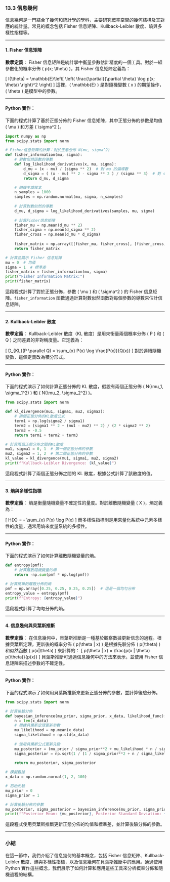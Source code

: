 ### 13.3 信息幾何

信息幾何是一門結合了幾何和統計學的學科，主要研究概率空間的幾何結構及其對應的統計量。常見的概念包括 Fisher 信息矩陣、Kullback-Leibler 散度、熵與多樣性指標等。

---

#### 1. Fisher 信息矩陣

**數學定義**：
Fisher 信息矩陣是統計學中衡量參數估計精度的一個工具。對於一組參數化的概率分佈 \( p(x; \theta) \)，其 Fisher 信息矩陣定義為：

\[
I(\theta) = \mathbb{E}\left[ \left( \frac{\partial}{\partial \theta} \log p(x; \theta) \right)^2 \right]
\]
這裡，\( \mathbb{E} \) 是對隨機變數 \( x \) 的期望操作，\( \theta \) 是模型中的參數。

---

#### Python 實作：
下面的程式計算了基於正態分佈的 Fisher 信息矩陣，其中正態分佈的參數是均值 \( \mu \) 和方差 \( \sigma^2 \)。

```python
import numpy as np
from scipy.stats import norm

# Fisher信息矩陣的計算：對於正態分佈 N(mu, sigma^2)
def fisher_information(mu, sigma):
    # 對數似然函數的導數
    def log_likelihood_derivatives(x, mu, sigma):
        d_mu = (x - mu) / (sigma ** 2)  # 對 mu 的偏導數
        d_sigma = ( (x - mu) ** 2 - sigma ** 2 ) / (sigma ** 3)  # 對 sigma 的偏導數
        return d_mu, d_sigma

    # 隨機生成樣本
    n_samples = 1000
    samples = np.random.normal(mu, sigma, n_samples)
    
    # 計算對數似然的導數
    d_mu, d_sigma = log_likelihood_derivatives(samples, mu, sigma)
    
    # 計算Fisher信息矩陣
    fisher_mu = np.mean(d_mu ** 2)
    fisher_sigma = np.mean(d_sigma ** 2)
    fisher_cross = np.mean(d_mu * d_sigma)
    
    fisher_matrix = np.array([[fisher_mu, fisher_cross], [fisher_cross, fisher_sigma]])
    return fisher_matrix

# 計算並顯示 Fisher 信息矩陣
mu = 0  # 均值
sigma = 1  # 標準差
fisher_matrix = fisher_information(mu, sigma)
print("Fisher Information Matrix:")
print(fisher_matrix)
```

這段程式計算了對於正態分佈，參數 \( \mu \) 和 \( \sigma^2 \) 的 Fisher 信息矩陣。`fisher_information` 函數通過計算對數似然函數對每個參數的導數來估計信息矩陣。

---

#### 2. Kullback-Leibler 散度

**數學定義**：
Kullback-Leibler 散度（KL 散度）是用來衡量兩個概率分佈 \( P \) 和 \( Q \) 之間差異的非對稱度量。它定義為：

\[
D_{KL}(P \parallel Q) = \sum_{x} P(x) \log \frac{P(x)}{Q(x)}
\]
對於連續隨機變數，這個定義改為積分形式。

---

#### Python 實作：
下面的程式演示了如何計算正態分佈的 KL 散度，假設有兩個正態分佈 \( N(\mu_1, \sigma_1^2) \) 和 \( N(\mu_2, \sigma_2^2) \)。

```python
from scipy.stats import norm

def kl_divergence(mu1, sigma1, mu2, sigma2):
    # 兩個正態分佈的KL散度公式
    term1 = np.log(sigma2 / sigma1)
    term2 = (sigma1 ** 2 + (mu1 - mu2) ** 2) / (2 * sigma2 ** 2)
    term3 = -0.5
    return term1 + term2 + term3

# 計算兩個正態分佈之間的KL散度
mu1, sigma1 = 0, 1  # 第一個正態分佈的參數
mu2, sigma2 = 1, 2  # 第二個正態分佈的參數
kl_value = kl_divergence(mu1, sigma1, mu2, sigma2)
print(f"Kullback-Leibler Divergence: {kl_value}")
```

這段程式計算了兩個正態分佈之間的 KL 散度，根據公式計算了該散度的值。

---

#### 3. 熵與多樣性指標

**數學定義**：
熵是衡量隨機變量不確定性的量度。對於離散隨機變量 \( X \)，熵定義為：

\[
H(X) = - \sum_{x} P(x) \log P(x)
\]
而多樣性指標則是用來量化系統中元素多樣性的度量，通常用熵來度量系統的多樣性。

---

#### Python 實作：
下面的程式演示了如何計算離散隨機變量的熵。

```python
def entropy(pmf):
    # 計算離散隨機變量的熵
    return -np.sum(pmf * np.log(pmf))

# 計算簡單的離散分佈的熵
pmf = np.array([0.25, 0.25, 0.25, 0.25])  # 這是一個均勻分佈
entropy_value = entropy(pmf)
print(f"Entropy: {entropy_value}")
```

這段程式計算了均勻分佈的熵。

---

#### 4. 信息幾何與貝葉斯推斷

**數學定義**：
在信息幾何中，貝葉斯推斷是一種基於觀察數據更新信念的過程。根據貝葉斯定理，更新後的概率分佈 \( p(\theta | x) \) 是根據先驗分佈 \( p(\theta) \) 和似然函數 \( p(x|\theta) \) 來計算的：
\[
p(\theta | x) = \frac{p(x | \theta) p(\theta)}{p(x)}
\]
貝葉斯推斷可通過信息幾何中的方法來表示，並使用 Fisher 信息矩陣來描述參數的不確定性。

---

#### Python 實作：
下面的程式演示了如何用貝葉斯推斷來更新正態分佈的參數，並計算後驗分佈。

```python
from scipy.stats import norm

# 計算後驗分佈
def bayesian_inference(mu_prior, sigma_prior, x_data, likelihood_func):
    n = len(x_data)
    # 根據貝葉斯定理更新參數
    mu_likelihood = np.mean(x_data)
    sigma_likelihood = np.std(x_data)
    
    # 使用貝葉斯公式更新先驗
    mu_posterior = (mu_prior / sigma_prior**2 + mu_likelihood * n / sigma_likelihood**2) / (1 / sigma_prior**2 + n / sigma_likelihood**2)
    sigma_posterior = np.sqrt(1 / (1 / sigma_prior**2 + n / sigma_likelihood**2))
    
    return mu_posterior, sigma_posterior

# 模擬數據
x_data = np.random.normal(1, 2, 100)

# 初始先驗
mu_prior = 0
sigma_prior = 1

# 計算後驗分佈的參數
mu_posterior, sigma_posterior = bayesian_inference(mu_prior, sigma_prior, x_data, norm.pdf)
print(f"Posterior Mean: {mu_posterior}, Posterior Standard Deviation: {sigma_posterior}")
```

這段程式使用貝葉斯推斷更新正態分佈的均值和標準差，並計算後驗分佈的參數。

---

### 小結

在這一節中，我們介紹了信息幾何的基本概念，包括 Fisher 信息矩陣、Kullback-Leibler 散度、熵與多樣性指標，以及信息幾何在貝葉斯推斷中的應用。通過使用 Python 實作這些概念，我們展示了如何計算和應用這些工具來分析概率分佈和隨機過程的結構。